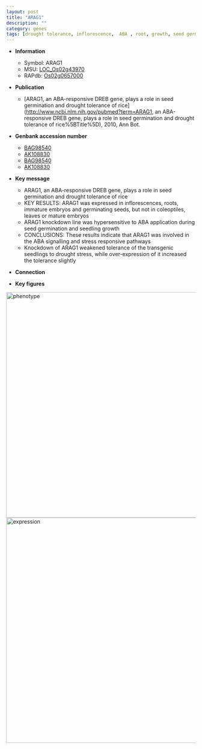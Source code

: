 ```yaml
---
layout: post
title: "ARAG1"
description: ""
category: genes
tags: [drought tolerance, inflorescence,  ABA , root, growth, seed germination, drought, seed, seedling]
---
```


* **Information**  
    + Symbol: ARAG1  
    + MSU: [LOC_Os02g43970](http://rice.plantbiology.msu.edu/cgi-bin/ORF_infopage.cgi?orf=LOC_Os02g43970)  
    + RAPdb: [Os02g0657000](http://rapdb.dna.affrc.go.jp/viewer/gbrowse_details/irgsp1?name=Os02g0657000)  

* **Publication**  
    + [ARAG1, an ABA-responsive DREB gene, plays a role in seed germination and drought tolerance of rice](http://www.ncbi.nlm.nih.gov/pubmed?term=ARAG1, an ABA-responsive DREB gene, plays a role in seed germination and drought tolerance of rice%5BTitle%5D), 2010, Ann Bot.

* **Genbank accession number**  
    + [BAG98540](http://www.ncbi.nlm.nih.gov/nuccore/BAG98540)
    + [AK108830](http://www.ncbi.nlm.nih.gov/nuccore/AK108830)
    + [BAG98540](http://www.ncbi.nlm.nih.gov/nuccore/BAG98540)
    + [AK108830](http://www.ncbi.nlm.nih.gov/nuccore/AK108830)

* **Key message**  
    + ARAG1, an ABA-responsive DREB gene, plays a role in seed germination and drought tolerance of rice
    + KEY RESULTS: ARAG1 was expressed in inflorescences, roots, immature embryos and germinating seeds, but not in coleoptiles, leaves or mature embryos
    + ARAG1 knockdown line was hypersensitive to ABA application during seed germination and seedling growth
    + CONCLUSIONS: These results indicate that ARAG1 was involved in the ABA signalling and stress responsive pathways
    + Knockdown of ARAG1 weakened tolerance of the transgenic seedlings to drought stress, while over-expression of it increased the tolerance slightly

* **Connection**  

* **Key figures**  
<img src="https://funricegenes.github.io/images/ARAG1.pheno.png" alt="phenotype"  style="width: 600px;"/>

<img src="https://funricegenes.github.io/images/ARAG1.exp.png" alt="expression"  style="width: 600px;"/>


